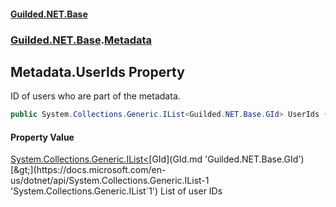 #### [Guilded.NET.Base](Guilded_NET_Base.md 'Guilded.NET.Base')
### [Guilded.NET.Base](Guilded_NET_Base.md#Guilded_NET_Base 'Guilded.NET.Base').[Metadata](Metadata.md 'Guilded.NET.Base.Metadata')
## Metadata.UserIds Property
ID of users who are part of the metadata.  
```csharp
public System.Collections.Generic.IList<Guilded.NET.Base.GId> UserIds { get; set; }
```
#### Property Value
[System.Collections.Generic.IList&lt;](https://docs.microsoft.com/en-us/dotnet/api/System.Collections.Generic.IList-1 'System.Collections.Generic.IList`1')[GId](GId.md 'Guilded.NET.Base.GId')[&gt;](https://docs.microsoft.com/en-us/dotnet/api/System.Collections.Generic.IList-1 'System.Collections.Generic.IList`1')
List of user IDs
